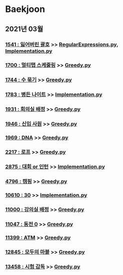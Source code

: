 # Baekjoon

## 2021년 03월

### [1541 : 잃어버린 괄호](https://www.acmicpc.net/problem/1541) >> [RegularExpressions.py](JY_B1541.py), [Implementation.py](JY_B1541_2.py)

### [1700 : 멀티탭 스케줄링](https://www.acmicpc.net/problem/1700) >> [Greedy.py](JY_B1700.py)

### [1744 : 수 묶기](https://www.acmicpc.net/problem/1744) >> [Greedy.py](JY_B1744.py)

### [1783 : 병든 나이트](https://www.acmicpc.net/problem/1783) >> [Implementation.py](JY_B1783.py)

### [1931 : 회의실 배정](https://www.acmicpc.net/problem/1931) >> [Greedy.py](JY_B1931.py)

### [1946 : 신입 사원](https://www.acmicpc.net/problem/1946) >> [Greedy.py](JY_B1946.py)

### [1969 : DNA](https://www.acmicpc.net/problem/1969) >> [Greedy.py](JY_B1969.py)

### [2217 : 로프](https://www.acmicpc.net/problem/2217) >> [Greedy.py](JY_B2217.py)

### [2875 : 대회 or 인턴](https://www.acmicpc.net/problem/2875) >> [Implementation.py](JY_B2875.py)

### [4796 : 캠핑](https://www.acmicpc.net/problem/4796) >> [Greedy.py](JY_B4796.py)

### [10610 : 30](https://www.acmicpc.net/problem/10610) >> [Implementation.py](JY_B10610.py)

### [11000 : 강의실 배정](https://www.acmicpc.net/problem/11000) >> [Greedy.py](JY_B11000.py)

### [11047 : 동전 0](https://www.acmicpc.net/problem/11047) >> [Greedy.py](JY_B11047.py)

### [11399 : ATM](https://www.acmicpc.net/problem/11399) >> [Greedy.py](JY_B11399.py)

### [12845 : 모두의 마블](https://www.acmicpc.net/problem/12845) >> [Greedy.py](JY_B12845.py)

### [13458 : 시험 감독](https://www.acmicpc.net/problem/13458) >> [Greedy.py](JY_B13458.py)

